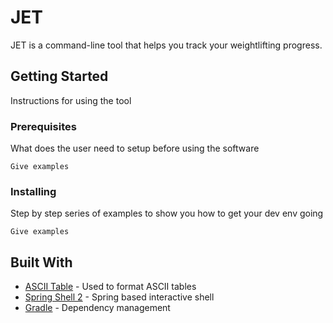 # JET

JET is a command-line tool that helps you track your weightlifting progress.

## Getting Started

Instructions for using the tool

### Prerequisites

What does the user need to setup before using the software

```
Give examples
```

### Installing

Step by step series of examples to show you how to get your dev env going

```
Give examples
```

## Built With

* [ASCII Table](https://github.com/vdmeer/asciitable) - Used to format ASCII tables
* [Spring Shell 2](https://github.com/spring-projects/spring-shell) - Spring based interactive shell
* [Gradle](https://gradle.org) - Dependency management


